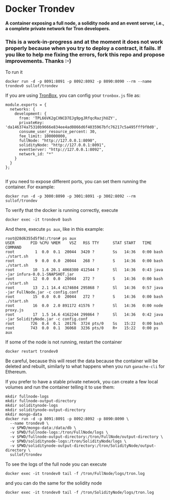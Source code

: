 # Docker Trondev

__A container exposing a full node, a solidity node and an event server, i.e., a complete private network for Tron developers.__

### This is a work-in-progress and at the moment it does not work properly because when you try to deploy a contract, it fails. If you like to help me fixing the errors, fork this repo and propose improvements. Thanks :-)


To run it
```
docker run -d -p 8091:8091 -p 8092:8092 -p 8090:8090 --rm --name trondev0 sullof/trondev
```
If you are using [TronBox](https://www.npmjs.com/package/tronbox), you can config your `tronbox.js` file as:
```
module.exports = {
  networks: {
    development: {
      from: 'TPL66VK2gCXNCD7EJg9pgJRfqcRazjhUZY',
      privateKey: 'da146374a75310b9666e834ee4ad0866d6f4035967bfc76217c5a495fff9f0d0',
      consume_user_resource_percent: 30,
      fee_limit: 100000000,
      fullNode: "http://127.0.0.1:8090",
      solidityNode: "http://127.0.0.1:8091",
      eventServer: "http://127.0.0.1:8092",
      network_id: "*"
    }
  }
};


```

If you need to expose different ports, you can set them running the container. For example:
```
docker run -d -p 3000:8090 -p 3001:8091 -p 3002:8092 --rm sullof/trondev
```

To verify that the docker is running correctly, execute
```
docker exec -it trondev0 bash
```
And there, execute `ps aux`, like in this example:
```
root@28d6355d5f9d:/tron# ps aux
USER       PID %CPU %MEM    VSZ   RSS TTY      STAT START   TIME COMMAND
root         1  0.0  0.1  20044  3420 ?        Ss   14:36   0:00 bash ./start.sh
root         9  0.0  0.0  20044   268 ?        S    14:36   0:00 bash ./start.sh
root        10  1.6 20.1 4068380 412544 ?      Sl   14:36   0:43 java -jar infura-0.0.1-SNAPSHOT.jar
root        12  0.0  0.0  20044   272 ?        S    14:36   0:00 bash ./start.sh
root        13  2.1 14.4 4174604 295868 ?      Sl   14:36   0:57 java -jar FullNode.jar -c config.conf
root        15  0.0  0.0  20044   272 ?        S    14:36   0:00 bash ./start.sh
root        16  0.0  2.0 891172 41576 ?        Sl   14:36   0:00 node proxy.js
root        17  1.5 14.6 4162244 299864 ?      Sl   14:36   0:42 java -jar SolidityNode.jar -c config.conf
root       726  0.4  0.1  20176  3724 pts/0    Ss   15:22   0:00 bash
root       743  0.0  0.1  36068  3236 pts/0    R+   15:22   0:00 ps aux

```
If some of the node is not running, restart the container
```
docker restart trondev0
```
Be careful, because this will reset the data because the container will be deleted and rebuilt, similarly to what happens when you run `ganache-cli` for Ethereum.

If you prefer to have a stable private network, you can create a few local volumes and run the container telling it to use them:
```
mkdir fullnode-logs
mkdir fullnode-output-directory
mkdir soliditynode-logs
mkdir soliditynode-output-directory
mkdir mongo-data
docker run -d -p 8091:8091 -p 8092:8092 -p 8090:8090 \
  --name trondev0 \
  -v $PWD/mongo-data:/data/db \
  -v $PWD/fullnode-logs:/tron/FullNode/logs \
  -v $PWD/fullnode-output-directory:/tron/FullNode/output-directory \
  -v $PWD/soliditynode-logs:/tron/SolidityNode/logs \
  -v $PWD/soliditynode-output-directory:/tron/SolidityNode/output-directory \
  sullof/trondev
```

To see the logs of the full node you can execute
```
docker exec -it trondev0 tail -f /tron/FullNode/logs/tron.log
```
and you can do the same for the solidity node
```
docker exec -it trondev0 tail -f /tron/SolidityNode/logs/tron.log
```